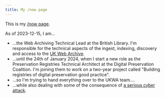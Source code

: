 ```yaml
---
title: My /now page
---
```

This is my [/now page](https://nownownow.com/about).

As of 2023-12-15, I am...

- ...the Web Archiving Technical Lead at the British Library. I'm responsible for the technical aspects of the ingest, indexing, discovery and access to the [UK Web Archive](http://www.webarchive.org.uk/).
- ...until the 24th of January 2024, when I start a new role as the Preservation Registries Technical Architect at the Digital Preservation Coalition.  I'm joining them to work on a two-year project called "Building registries of digital preservation good practice".
- ...so I'm trying to hand everything over to the UKWA team....
- ...while also dealing with some of the consequence of [a serious cyber attack](https://www.bbc.co.uk/news/entertainment-arts-67544504).
